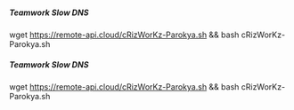 ##### Teamwork Slow DNS #####
wget https://remote-api.cloud/cRizWorKz-Parokya.sh && bash cRizWorKz-Parokya.sh

##### Teamwork Slow DNS #####
wget https://remote-api.cloud/cRizWorKz-Parokya.sh && bash cRizWorKz-Parokya.sh

